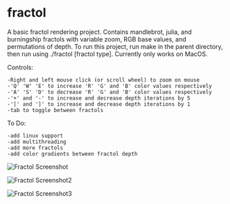 # fractol
A basic fractol rendering project. Contains mandlebrot, julia, and burningship fractols with variable zoom, RGB base values, and permutations of depth. To run this project, run make in the parent directory, then run using ./fractol [fractol type]. Currently only works on MacOS.

Controls:

	-Right and left mouse click (or scroll wheel) to zoom on mouse
	-'Q' 'W' 'E' to increase 'R' 'G' and 'B' color values respectively
	-'A' 'S' 'D' to decrease 'R' 'G' and 'B' color values respectively
	-'+' and '-' to increase and decrease depth iterations by 5
	-'[' and ']' to increase and decrease depth iterations by 1
	-tab to toggle between fractols

To Do:

	-add linux support
	-add multithreading
	-add more fractols
	-add color gradients between fractol depth

![Fractol Screenshot](https://cdn.discordapp.com/attachments/613478885174018084/650588712647917579/unknown.png)

![Fractol Screenshot2](https://cdn.discordapp.com/attachments/613478885174018084/650588957360521218/unknown.png)

![Fractol Screenshot3](https://cdn.discordapp.com/attachments/613478885174018084/650589948814295091/unknown.png)
